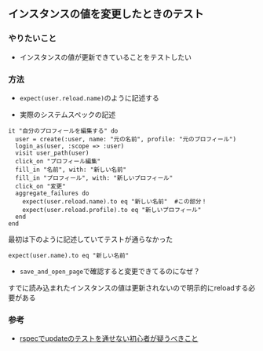 ## インスタンスの値を変更したときのテスト
### やりたいこと
- インスタンスの値が更新できていることをテストしたい

### 方法
- `expect(user.reload.name)`のように記述する  

- 実際のシステムスペックの記述
```
it "自分のプロフィールを編集する" do
  user = create(:user, name: "元の名前", profile: "元のプロフィール")
  login_as(user, :scope => :user)
  visit user_path(user)
  click_on "プロフィール編集"
  fill_in "名前", with: "新しい名前"
  fill_in "プロフィール", with: "新しいプロフィール"
  click_on "変更"
  aggregate_failures do
    expect(user.reload.name).to eq "新しい名前"  #この部分！
    expect(user.reload.profile).to eq "新しいプロフィール"
  end
end
```

最初は下のように記述していてテストが通らなかった
```
expect(user.name).to eq "新しい名前"
```

- `save_and_open_page`で確認すると変更できてるのになぜ？  

すでに読み込まれたインスタンスの値は更新されないので明示的にreloadする必要がある


### 参考
- [rspecでupdateのテストを通せない初心者が疑うべきこと](https://qiita.com/ry_2718/items/3ffdf7c24857fc5724c2)
